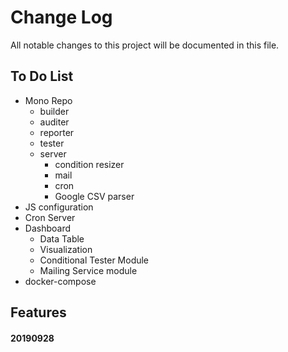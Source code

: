 # Change Log

All notable changes to this project will be documented in this file.

## To Do List
- Mono Repo
  - builder
  - auditer
  - reporter
  - tester
  - server
    - condition resizer
    - mail
    - cron
    - Google CSV parser
- JS configuration
- Cron Server
- Dashboard
  - Data Table
  - Visualization
  - Conditional Tester Module
  - Mailing Service module
- docker-compose

## Features

#### 20190928



